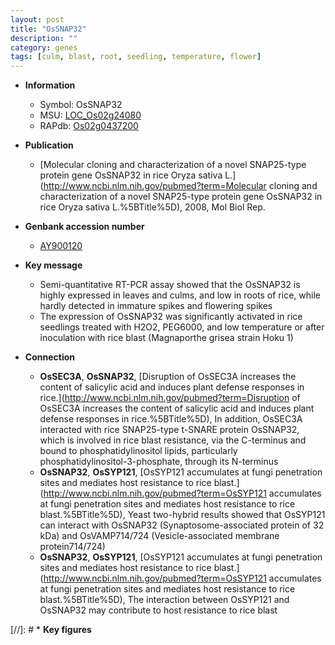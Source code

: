 ```yaml
---
layout: post
title: "OsSNAP32"
description: ""
category: genes
tags: [culm, blast, root, seedling, temperature, flower]
---
```


* **Information**  
    + Symbol: OsSNAP32  
    + MSU: [LOC_Os02g24080](http://rice.plantbiology.msu.edu/cgi-bin/ORF_infopage.cgi?orf=LOC_Os02g24080)  
    + RAPdb: [Os02g0437200](http://rapdb.dna.affrc.go.jp/viewer/gbrowse_details/irgsp1?name=Os02g0437200)  

* **Publication**  
    + [Molecular cloning and characterization of a novel SNAP25-type protein gene OsSNAP32 in rice Oryza sativa L.](http://www.ncbi.nlm.nih.gov/pubmed?term=Molecular cloning and characterization of a novel SNAP25-type protein gene OsSNAP32 in rice Oryza sativa L.%5BTitle%5D), 2008, Mol Biol Rep.

* **Genbank accession number**  
    + [AY900120](http://www.ncbi.nlm.nih.gov/nuccore/AY900120)

* **Key message**  
    + Semi-quantitative RT-PCR assay showed that the OsSNAP32 is highly expressed in leaves and culms, and low in roots of rice, while hardly detected in immature spikes and flowering spikes
    + The expression of OsSNAP32 was significantly activated in rice seedlings treated with H2O2, PEG6000, and low temperature or after inoculation with rice blast (Magnaporthe grisea strain Hoku 1)

* **Connection**  
    + __OsSEC3A__, __OsSNAP32__, [Disruption of OsSEC3A increases the content of salicylic acid and induces plant defense responses in rice.](http://www.ncbi.nlm.nih.gov/pubmed?term=Disruption of OsSEC3A increases the content of salicylic acid and induces plant defense responses in rice.%5BTitle%5D),  In addition, OsSEC3A interacted with rice SNAP25-type t-SNARE protein OsSNAP32, which is involved in rice blast resistance, via the C-terminus and bound to phosphatidylinositol lipids, particularly phosphatidylinositol-3-phosphate, through its N-terminus
    + __OsSNAP32__, __OsSYP121__, [OsSYP121 accumulates at fungi penetration sites and mediates host resistance to rice blast.](http://www.ncbi.nlm.nih.gov/pubmed?term=OsSYP121 accumulates at fungi penetration sites and mediates host resistance to rice blast.%5BTitle%5D),  Yeast two-hybrid results showed that OsSYP121 can interact with OsSNAP32 (Synaptosome-associated protein of 32 kDa) and OsVAMP714/724 (Vesicle-associated membrane protein714/724)
    + __OsSNAP32__, __OsSYP121__, [OsSYP121 accumulates at fungi penetration sites and mediates host resistance to rice blast.](http://www.ncbi.nlm.nih.gov/pubmed?term=OsSYP121 accumulates at fungi penetration sites and mediates host resistance to rice blast.%5BTitle%5D),  The interaction between OsSYP121 and OsSNAP32 may contribute to host resistance to rice blast

[//]: # * **Key figures**  


